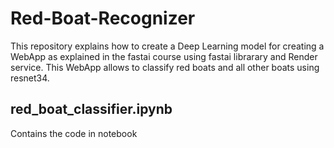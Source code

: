 # Red-Boat-Recognizer

This repository explains how to create a Deep Learning model for creating a WebApp as explained in the fastai course using fastai librarary and Render service. This WebApp allows to classify red boats and all other boats using resnet34.

## red_boat_classifier.ipynb
Contains the code in notebook
